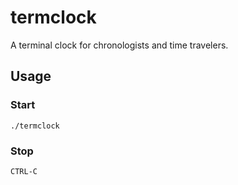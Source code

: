 # termclock

A terminal clock for chronologists and time travelers.

## Usage

### Start

```./termclock```

### Stop

```CTRL-C```